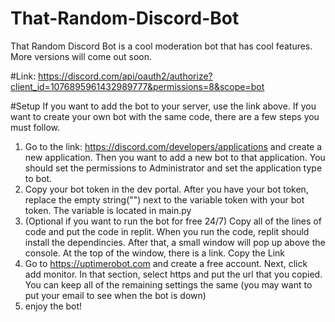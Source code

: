 # That-Random-Discord-Bot
That Random Discord Bot is a cool moderation bot that has cool features. More versions will come out soon. 

#Link:
https://discord.com/api/oauth2/authorize?client_id=1076895961432989777&permissions=8&scope=bot

#Setup
If you want to add the bot to your server, use the link above. If you want to create your own bot with the same code, there are a few steps you must follow.
1. Go to the link: https://discord.com/developers/applications and create a new application. Then you want to add a new bot to that application. You should set the permissions to Administrator and set the application type to bot.
2. Copy your bot token in the dev portal. After you have your bot token, replace the empty string("") next to the variable token with your bot token. The variable is located in main.py
3. (Optional if you want to run the bot for free 24/7)
Copy all of the lines of code and put the code in replit. When you run the code, replit should install the dependincies. After that, a small window will pop up above the console. At the top of the window, there is a link. Copy the Link
4. Go to https://uptimerobot.com and create a free account. Next, click add monitor. In that section, select https and put the url that you copied. You can keep all of the remaining settings the same (you may want to put your email to see when the bot is down)
5. enjoy the bot!
